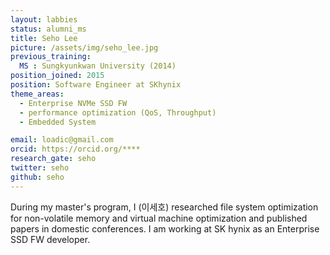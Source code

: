 ```yaml
---
layout: labbies
status: alumni_ms
title: Seho Lee
picture: /assets/img/seho_lee.jpg
previous_training:
  MS : Sungkyunkwan University (2014)
position_joined: 2015
position: Software Engineer at SKhynix
theme_areas:
  - Enterprise NVMe SSD FW
  - performance optimization (QoS, Throughput)
  - Embedded System

email: loadic@gmail.com
orcid: https://orcid.org/****
research_gate: seho
twitter: seho
github: seho
---
```


During my master's program, I (이세호) researched file system optimization for non-volatile memory 
and virtual machine optimization and published papers in domestic
conferences. I am working at SK hynix as an Enterprise SSD FW developer.